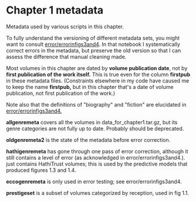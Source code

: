 Chapter 1 metadata
==================

Metadata used by various scripts in this chapter.

To fully understand the versioning of different metadata sets, you might want to consult [error/errorinfigs3and4](https://github.com/tedunderwood/horizon/blob/master/chapter1/error/errorinfigs3and4.ipynb). In that notebook I systematically correct errors in the metadata, but preserve the old version so that I can assess the difference that manual cleaning made.

Most volumes in this chapter are dated by **volume publication date**, not by **first publication of the work itself.** This is true even for the column **firstpub** in these metadata files. (Constraints elsewhere in my code have caused me to keep the name **firstpub,** but in this chapter that's a date of volume publication, not first publication of the work.)

Note also that the definitions of "biography" and "fiction" are elucidated in [error/errorinfigs3and4.](https://github.com/tedunderwood/horizon/blob/master/chapter1/error/errorinfigs3and4.ipynb)

**allgenremeta** covers all the volumes in data_for_chapter1.tar.gz, but its genre categories are not fully up to date. Probably should be deprecated.

**oldgenremeta2** is the state of the metadata before error correction.

**hathigenremeta** has gone through one pass of error correction, although it still contains a level of error (as acknowledged in error/errorinfigs3and4.). just contains HathiTrust volumes; this is used by the predictive models that produced figures 1.3 and 1.4.

**eccogenremeta** is only used in error testing; see error/errorinfigs3and4.

**prestigeset** is a subset of volumes categorized by reception, used in fig 1.1.

